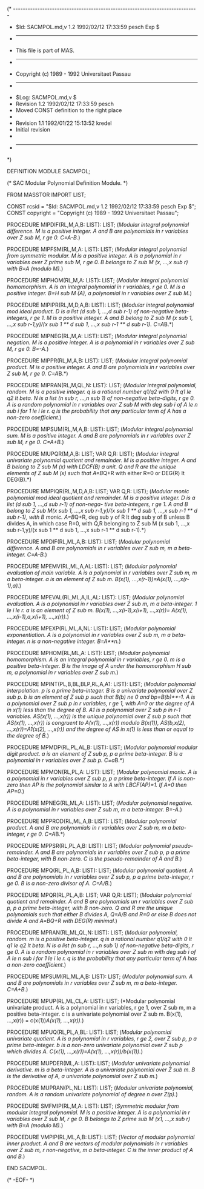 (* ----------------------------------------------------------------------------
 * $Id: SACMPOL.md,v 1.2 1992/02/12 17:33:59 pesch Exp $
 * ----------------------------------------------------------------------------
 * This file is part of MAS.
 * ----------------------------------------------------------------------------
 * Copyright (c) 1989 - 1992 Universitaet Passau
 * ----------------------------------------------------------------------------
 * $Log: SACMPOL.md,v $
 * Revision 1.2  1992/02/12  17:33:59  pesch
 * Moved CONST definition to the right place
 *
 * Revision 1.1  1992/01/22  15:13:52  kredel
 * Initial revision
 *
 * ----------------------------------------------------------------------------
 *)

DEFINITION MODULE SACMPOL;

(* SAC Modular Polynomial Definition Module. *)



FROM MASSTOR IMPORT LIST;

CONST rcsid = "$Id: SACMPOL.md,v 1.2 1992/02/12 17:33:59 pesch Exp $";
CONST copyright = "Copyright (c) 1989 - 1992 Universitaet Passau";

 

PROCEDURE MIPDIF(RL,M,A,B: LIST): LIST;
(*Modular integral polynomial difference.  M is a positive integer.
A and B are polynomials in r variables over Z sub M, r ge 0.  C=A-B.*)


PROCEDURE MIPFSM(RL,M,A: LIST): LIST;
(*Modular integral polynomial from symmetric modular.  M is a positive
integer.  A is a polynomial in r variables over Z prime sub M, r ge 0.
B belongs to Z sub M (x, ...,x sub r) with B=A (modulo M).*)


PROCEDURE MIPHOM(RL,M,A: LIST): LIST;
(*Modular integral polynomial homomorphism.  A is an integral
polynomial in r variables, r ge 0.  M is a positive integer.
B=H sub M (A), a polynomial in r variables over Z sub M.*)


PROCEDURE MIPIPR(RL,M,D,A,B: LIST): LIST;
(*Modular integral polynomial mod ideal product.  D is a list (d sub
1, ...,d sub r-1) of non-negative beta-integers, r ge 1.  M is a
positive integer.  A and B belong to Z sub M (x sub 1, ...,x sub
r-1,y)/(x sub 1 ** d sub 1, ...,x sub r-1 ** d sub r-1).  C=A*B.*)


PROCEDURE MIPNEG(RL,M,A: LIST): LIST;
(*Modular integral polynomial negation.  M is a positive integer.  A is
a polynomial in r variables over Z sub M, r ge 0.  B=-A.*)


PROCEDURE MIPPR(RL,M,A,B: LIST): LIST;
(*Modular integral polynomial product.  M is a positive integer.  A and
B are polynomials in r variables over Z sub M, r ge 0.  C=A*B.*)


PROCEDURE MIPRAN(RL,M,QL,N: LIST): LIST;
(*Modular integral polynomial, random.  M is a positive integer.  q is
a rational number q1/q2 with 0 lt q1 le q2 lt beta.  N is a list
(n sub r, ...,n sub 1) of non-negative beta-digits, r ge 0.  A is a
random polynomial in r variables over Z sub M with deg sub i of A le
n sub i for 1 le i le r.  q is the probability that any particular
term of A has a non-zero coefficient.*)


PROCEDURE MIPSUM(RL,M,A,B: LIST): LIST;
(*Modular integral polynomial sum.  M is a positive integer.  A and B
are polynomials in r variables over Z sub M, r ge 0.  C=A+B.*)


PROCEDURE MIUPQR(M,A,B: LIST;    VAR Q,R: LIST);
(*Modular integral univariate polynomial quotient and remainder.  M is
a positive integer.  A and B belong to Z sub M (x) with LDCF(B) a unit.
Q and R are the unique elements of Z sub M (x) such that A=B*Q+R with
either R=0 or DEG(R) lt DEG(B).*)


PROCEDURE MMPIQR(RL,M,D,A,B: LIST;    VAR Q,R: LIST);
(*Modular monic polynomial mod ideal quotient and remainder.  M is a
positive integer.  D is a list (d sub 1, ...,d sub r-1) of non-nega-
tive beta-integers, r ge 1.  A and B belong to Z sub M(x sub 1, ...,x
sub r-1,y)/(x sub 1 ** d sub 1, ...,x sub r-1 ** d sub r-1), with B
monic.  A=B*Q+R, deg sub y of R lt deg sub y of B unless B divides A,
in which case R=0, with Q,R belonging to Z sub M (x sub 1, ...,x sub
r-1,y)/(x sub 1 ** d sub 1, ...,x sub r-1 ** d sub r-1).*)


PROCEDURE MPDIF(RL,ML,A,B: LIST): LIST;
(*Modular polynomial difference.  A and B are polynomials in r
variables over Z sub m, m a beta-integer.  C=A-B.*)


PROCEDURE MPEMV(RL,ML,A,AL: LIST): LIST;
(*Modular polynomial evaluation of main variable.  A is a polynomial in
r variables over Z sub m, m a beta-integer.  a is an element of
Z sub m.  B(x(1), ...,x(r-1))=A(x(1), ...,x(r-1),a).*)


PROCEDURE MPEVAL(RL,ML,A,IL,AL: LIST): LIST;
(*Modular polynomial evaluation.  A is a polynomial in r variables
over Z sub m, m a beta-integer.  1 le i le r.  a is an element of
Z sub m.  B(x(1), ...,x(i-1),x(i+1), ...,x(r))=
A(x(1), ...,x(i-1),a,x(i+1), ...,x(r)).*)


PROCEDURE MPEXP(RL,ML,A,NL: LIST): LIST;
(*Modular polynomial exponentiation.  A is a polynomial in r variables
over Z sub m, m a beta-integer.  n is a non-negative integer.
B=A**n.*)


PROCEDURE MPHOM(RL,ML,A: LIST): LIST;
(*Modular polynomial homomorphism.  A is an integral polynomial in r
variables, r ge 0.  m is a positive beta-integer.  B is the image of
A under the homomorphism H sub m, a polynomial in r variables over
Z sub m.*)


PROCEDURE MPINT(PL,B,BL,BLP,RL,A,A1: LIST): LIST;
(*Modular polynomial interpolation.  p is a prime beta-integer.  B is
a univariate polynomial over Z sub p.  b is an element of Z sub p
such that B(b) ne 0 and bp=B(b)**-1.  A is a polynomial over Z sub
p in r variables, r ge 1, with A=0 or the degree of A in x(1) less
than the degree of B.  A1 is a polynomial over Z sub p in r-1
variables.  AS(x(1), ...,x(r)) is the unique polynomial over Z sub
p such that AS(x(1), ...,x(r)) is congruent to A(x(1), ...,x(r))
modulo B(x(1)), AS(b,x(2), ...,x(r))=A1(x(2), ...,x(r)) and
the degree of AS in x(1) is less than or equal to the degree of B.*)


PROCEDURE MPMDP(RL,PL,AL,B: LIST): LIST;
(*Modular polynomial modular digit product.  a is an element of
Z sub p, p a prime beta-integer.  B is a polynomial in r variables
over Z sub p.  C=a*B.*)


PROCEDURE MPMON(RL,PL,A: LIST): LIST;
(*Modular polynomial monic.  A is a polynomial in r variables over
Z sub p, p a prime beta-integer.  If A is non-zero then AP is
the polynomial similar to A with LBCF(AP)=1.  If A=0 then AP=0.*)


PROCEDURE MPNEG(RL,ML,A: LIST): LIST;
(*Modular polynomial negative.  A is a polynomial in r variables over
Z sub m, m a beta-integer.  B=-A.*)


PROCEDURE MPPROD(RL,ML,A,B: LIST): LIST;
(*Modular polynomial product.  A and B are polynomials in r variables
over Z sub m, m a beta-integer, r ge 0.  C=A*B.*)


PROCEDURE MPPSR(RL,PL,A,B: LIST): LIST;
(*Modular polynomial pseudo-remainder.  A and B are polynomials
in r variables over Z sub p, p a prime beta-integer,
with B non-zero.  C is the pseudo-remainder of A and B.*)


PROCEDURE MPQ(RL,PL,A,B: LIST): LIST;
(*Modular polynomial quotient.  A and B are polynomials in r
variables over Z sub p, p a prime beta-integer, r ge 0.  B is a
non-zero divisor of A.  C=A/B.*)


PROCEDURE MPQR(RL,PL,A,B: LIST;    VAR Q,R: LIST);
(*Modular polynomial quotient and remainder.  A and B are polynomials
un r variables over Z sub p, p a prime beta-integer, with B non-zero.
Q and R are the unique polynomials such that either B divides A, Q=A/B
and R=0 or else B does not divide A and A=BQ+R with DEG(R) minimal.*)


PROCEDURE MPRAN(RL,ML,QL,N: LIST): LIST;
(*Modular polynomial, random.  m is a positive beta-integer.  q is a
rational number q1/q2 with 0 lt q1 le q2 lt beta.  N is a list (n
sub r, ...,n sub 1) of non-negative beta-digits, r ge 0.  A is a
random polynomial in r variables over Z sub m with deg sub i of A le
n sub i for 1 le i le r.  q is the probability that any particular
term of A has a non-zero coefficient.*)


PROCEDURE MPSUM(RL,ML,A,B: LIST): LIST;
(*Modular polynomial sum.  A and B are polynomials in r variables over
Z sub m, m a beta-integer.  C=A+B.*)


PROCEDURE MPUP(RL,ML,CL,A: LIST): LIST;
(*Modular polynomial univariate product.  A is a polynomial in r
variables, r ge 1, over Z sub m, m a positive beta-integer.  c is a
univariate polynomial over Z sub m.  B(x(1), ...,x(r)) =
c(x(1))*A(x(1), ...,x(r)).*)


PROCEDURE MPUQ(RL,PL,A,BL: LIST): LIST;
(*Modular polynomial univariate quotient.  A is a polynomial in r
variables, r ge 2, over Z sub p, p a prime beta-integer.  b is a
non-zero univariate polynomial over Z sub p which divides A.
C(x(1), ...,x(r))=A(x(1), ...,x(r))/b(x(1)).*)


PROCEDURE MUPDER(ML,A: LIST): LIST;
(*Modular univariate polynomial derivative.  m is a beta-integer.  A
is a univariate polynomial over Z sub m.  B is the derivative of A, a
univariate polynomial over Z sub m.*)


PROCEDURE MUPRAN(PL,NL: LIST): LIST;
(*Modular univariate polynomial, random.  A is a random univariate
polynomial of degree n over Z(p).*)


PROCEDURE SMFMIP(RL,M,A: LIST): LIST;
(*Symmetric modular from modular integral polynomial.  M is a positive
integer.  A is a polynomial in r variables over Z sub M, r ge 0.  B
belongs to Z prime sub M (x1, ...,x sub r) with B=A (modulo M).*)


PROCEDURE VMPIP(RL,ML,A,B: LIST): LIST;
(*Vector of modular polynomial inner product.  A and B are vectors of
modular polynomials in r variables over Z sub m, r non-negative, m
a beta-integer.  C is the inner product of A and B.*)


END SACMPOL.



(* -EOF- *)
